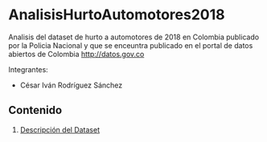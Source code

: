 # AnalisisHurtoAutomotores2018
Analisis del dataset de hurto a automotores de 2018 en Colombia publicado por la Policia Nacional y que se enceuntra publicado en el portal de datos abiertos de Colombia http://datos.gov.co

Integrantes:
* César Iván Rodríguez Sánchez


## Contenido

1. [Descripción del Dataset](./descripcion.md)

